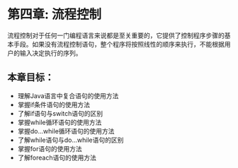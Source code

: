 # 第四章: 流程控制 #
流程控制对于任何一门编程语言来说都是至关重要的，它提供了控制程序步骤的基本手段。如果没有流程控制语句，整个程序将按照线性的顺序来执行，不能根据用户的输入决定执行的序列。

## 本章目标：
- 理解Java语言中复合语句的使用方法
- 掌握if条件语句的使用方法
- 了解if语句与switch语句的区别
- 掌握while循环语句的使用方法
- 掌握do...while循环语句的使用方法
- 了解while语句与do...while语句的区别
- 掌握for语句的使用方法
- 了解foreach语句的使用方法
